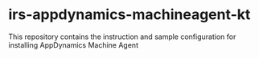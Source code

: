 # irs-appdynamics-machineagent-kt
This repository contains the instruction and sample configuration for installing AppDynamics Machine Agent
